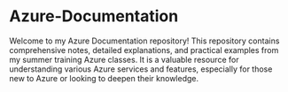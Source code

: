 # Azure-Documentation
Welcome to my Azure Documentation repository! This repository contains comprehensive notes, detailed explanations, and practical examples from my summer training Azure classes. It is a valuable resource for understanding various Azure services and features, especially for those new to Azure or looking to deepen their knowledge.
